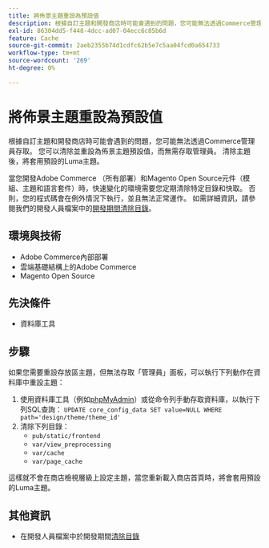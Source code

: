 ```yaml
---
title: 將佈景主題重設為預設值
description: 根據自訂主題和開發商店時可能會遇到的問題，您可能無法透過Commerce管理員存取。 您可以清除並重設為佈景主題預設值，而無需存取管理員。 清除主題後，將套用預設的Luma主題。
exl-id: 86304dd5-f448-4dcc-ad07-04ecc6c85b6d
feature: Cache
source-git-commit: 2aeb2355b74d1cdfc62b5e7c5aa04fcd0a654733
workflow-type: tm+mt
source-wordcount: '269'
ht-degree: 0%

---
```


# 將佈景主題重設為預設值

根據自訂主題和開發商店時可能會遇到的問題，您可能無法透過Commerce管理員存取。 您可以清除並重設為佈景主題預設值，而無需存取管理員。 清除主題後，將套用預設的Luma主題。

當您開發Adobe Commerce （所有部署）和Magento Open Source元件（模組、主題和語言套件）時，快速變化的環境需要您定期清除特定目錄和快取。 否則，您的程式碼會在例外情況下執行，並且無法正常運作。 如需詳細資訊，請參閱我們的開發人員檔案中的[開發期間清除目錄](https://developer.adobe.com/commerce/php/development/components/clear-directories/)。

## 環境與技術

* Adobe Commerce內部部署
* 雲端基礎結構上的Adobe Commerce
* Magento Open Source

## 先決條件

* 資料庫工具

## 步驟

如果您需要重設存放區主題，但無法存取「管理員」面板，可以執行下列動作在資料庫中重設主題：

1. 使用資料庫工具（例如[phpMyAdmin](https://experienceleague.adobe.com/en/docs/commerce-operations/installation-guide/prerequisites/optional-software#phpmyadmin)）或從命令列手動存取資料庫，以執行下列SQL查詢： `UPDATE core_config_data SET value=NULL WHERE path='design/theme/theme_id'`
1. 清除下列目錄：
   * `pub/static/frontend`
   * `var/view_preprocessing`
   * `var/cache`
   * `var/page_cache`

這樣就不會在商店檢視層級上設定主題，當您重新載入商店首頁時，將會套用預設的Luma主題。

## 其他資訊

* 在開發人員檔案中於開發期間[清除目錄](https://developer.adobe.com/commerce/php/development/components/clear-directories/)
